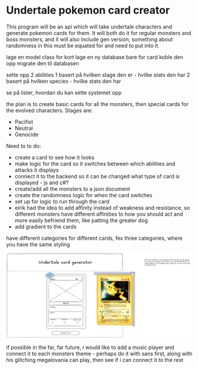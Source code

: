 # Undertale pokemon card creator

This program will be an api which will take undertale characters and generate pokemon cards for them. It will both do it for regular monsters and boss monsters, and it will also include gen version,
something about randomness in this must be equated for and need to put into it.

lage en model class for kort
lage en ny database bare for card
koble den opp
migrate den til databasen

sette opp 2 abilities
1 basert på hvilken stage den er - hvilke stats den har
2 basert på hvilken species - hvilke stats den har

se på lister, hvordan du kan sette systemet opp

the plan is to create basic cards for all the monsters, then special cards for the evolved characters.
Stages are:

- Pacifist
- Neutral
- Genocide

Need to to do:

- create a card to see how it looks
- make logic for the card so it switches between which abilities and attacks it displays
- connect it to the backend so it can be changed what type of card is displayed - js and c#?
- create/add all the monsters to a json document
- create the randomness logic for when the card switches
- set up for logic to run through the card
- eirik had the idea to add affinity instead of weakness and resistance, so different monsters have different affinities to how you should act and more easily befriend them, like patting the greater dog
- add gradient to the cards

have different categories for different cards, fex three categories, where you have the same styling

![excalidraw image of how the cards are imagined](images/image.png)

if possible in the far, far future, i would like to add a music player and connect it to each monsters theme - perhaps do it with sans first, along with his glitching megalovania can play, then see if i can connect it to the rest
